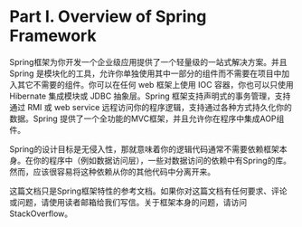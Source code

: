 # Part I. Overview of Spring Framework

Spring框架为你开发一个企业级应用提供了一个轻量级的一站式解决方案。并且 Spring 是模块化的工具，允许你单独使用其中一部分的组件而不需要在项目中加入其它不需要的组件。你可以在任何 web 框架上使用 IOC 容器，你也可以只使用 Hibernate 集成模块或 JDBC 抽象层。Spring 框架支持声明式的事务管理，支持通过 RMI 或 web service 远程访问你的程序逻辑，支持通过各种方式持久化你的数据。Spring 提供了一个全功能的MVC框架，并且允许你在程序中集成AOP组件。

Spring的设计目标是无侵入性，那就意味着你的逻辑代码通常不需要依赖框架本身。在你的程序中（例如数据访问层），一些对数据访问的依赖中有Spring的库。然而，应该很容易将这种依赖从你的其他代码中分离开来。

这篇文档只是Spring框架特性的参考文档。如果你对这篇文档有任何要求、评论或问题，请使用读者邮箱给我们写信。关于框架本身的问题，请访问StackOverflow。

